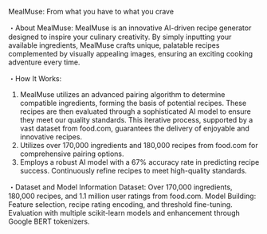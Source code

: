 MealMuse: From what you have to what you crave

・About MealMuse:
MealMuse is an innovative AI-driven recipe generator designed to inspire your culinary creativity. By simply inputting your available ingredients, MealMuse crafts unique, palatable recipes complemented by visually appealing images, ensuring an exciting cooking adventure every time.

・How It Works:
  1. MealMuse utilizes an advanced pairing algorithm to determine compatible ingredients, forming the basis of potential recipes. These recipes are then evaluated through a sophisticated AI model to ensure they meet our quality standards. This iterative process, supported by a vast dataset from food.com, guarantees the delivery of enjoyable and innovative recipes.
  2. Utilizes over 170,000 ingredients and 180,000 recipes from food.com for comprehensive pairing options.
  3. Employs a robust AI model with a 67% accuracy rate in predicting recipe success. Continuously refine recipes to meet high-quality standards.

・Dataset and Model Information
Dataset: Over 170,000 ingredients, 180,000 recipes, and 1.1 million user ratings from food.com.
Model Building: Feature selection, recipe rating encoding, and threshold fine-tuning. Evaluation with multiple scikit-learn models and enhancement through Google BERT tokenizers.
